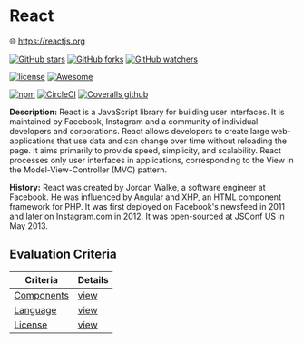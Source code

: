 # React

:globe_with_meridians: https://reactjs.org

[![GitHub stars](https://img.shields.io/github/stars/facebook/react.svg?style=social&label=Stars)]()
[![GitHub forks](https://img.shields.io/github/forks/facebook/react.svg?style=social&label=Fork)]()
[![GitHub watchers](https://img.shields.io/github/watchers/facebook/react.svg?style=social&label=Watch)]()

[![license](https://img.shields.io/github/license/facebook/react.svg)]()
[![Awesome](https://awesome.re/badge.svg)](https://github.com/enaqx/awesome-react)

[![npm](https://img.shields.io/npm/v/react.svg)]()
[![CircleCI](https://img.shields.io/circleci/project/github/facebook/react.svg)]()
[![Coveralls github](https://img.shields.io/coveralls/github/facebook/react.svg)]()

**Description:** React is a JavaScript library for building user interfaces. It is maintained by Facebook, Instagram and a community of individual developers and corporations. React allows developers to create large web-applications that use data and can change over time without reloading the page. It aims primarily to provide speed, simplicity, and scalability. React processes only user interfaces in applications, corresponding to the View in the Model-View-Controller (MVC) pattern.

**History:** React was created by Jordan Walke, a software engineer at Facebook. He was influenced by Angular and XHP, an HTML component framework for PHP. It was first deployed on Facebook's newsfeed in 2011 and later on Instagram.com in 2012. It was open-sourced at JSConf US in May 2013.

## Evaluation Criteria

| Criteria                              | Details                   |
| ------------------------------------- | ------------------------- |
| [Components](/criteria/components.md) | [view](/react/components) |
| [Language](/criteria/languages.md)    | [view](/react/languages)  |
| [License](/criteria/licensing.md)     | [view](/react/licensing)  |